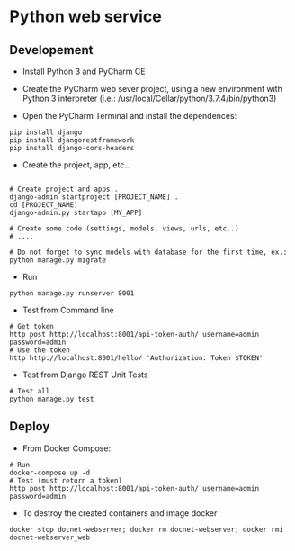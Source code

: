 # Python web service

## Developement

* Install Python 3 and PyCharm CE 

* Create the PyCharm web sever project, using a new environment with Python 3 interpreter (i.e.: /usr/local/Cellar/python/3.7.4/bin/python3)

* Open the PyCharm Terminal and install the dependences:

```
pip install django
pip install djangorestframework
pip install django-cors-headers

```

* Create the project, app, etc..
```

# Create project and apps..
django-admin startproject [PROJECT_NAME] .
cd [PROJECT_NAME]
django-admin.py startapp [MY_APP]

# Create some code (settings, models, views, urls, etc..)
# ....

# Do not forget to sync models with database for the first time, ex.: 
python manage.py migrate
```

* Run

```
python manage.py runserver 8001
```

* Test from Command line

```
# Get token
http post http://localhost:8001/api-token-auth/ username=admin password=admin
# Use the token
http http://localhost:8001/hello/ 'Authorization: Token $TOKEN'
```

* Test from Django REST Unit Tests
```
# Test all
python manage.py test
```

## Deploy

* From Docker Compose:

```
# Run
docker-compose up -d
# Test (must return a token)
http post http://localhost:8001/api-token-auth/ username=admin password=admin
```

* To destroy the created containers and image docker

```
docker stop docnet-webserver; docker rm docnet-webserver; docker rmi docnet-webserver_web
```

